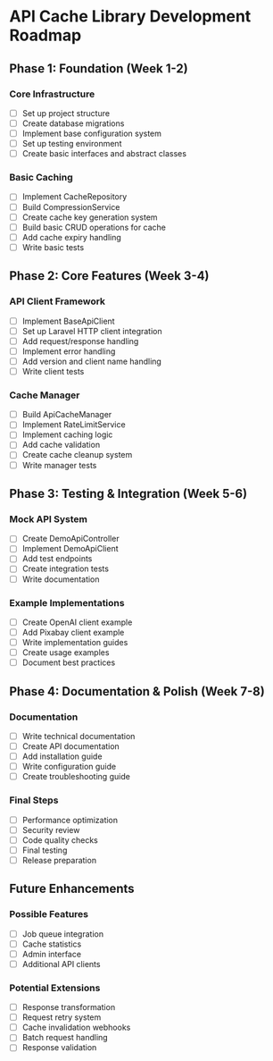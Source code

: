 # API Cache Library Development Roadmap

## Phase 1: Foundation (Week 1-2)
### Core Infrastructure
- [ ] Set up project structure
- [ ] Create database migrations
- [ ] Implement base configuration system
- [ ] Set up testing environment
- [ ] Create basic interfaces and abstract classes

### Basic Caching
- [ ] Implement CacheRepository
- [ ] Build CompressionService
- [ ] Create cache key generation system
- [ ] Build basic CRUD operations for cache
- [ ] Add cache expiry handling
- [ ] Write basic tests

## Phase 2: Core Features (Week 3-4)
### API Client Framework
- [ ] Implement BaseApiClient
- [ ] Set up Laravel HTTP client integration
- [ ] Add request/response handling
- [ ] Implement error handling
- [ ] Add version and client name handling
- [ ] Write client tests

### Cache Manager
- [ ] Build ApiCacheManager
- [ ] Implement RateLimitService
- [ ] Implement caching logic
- [ ] Add cache validation
- [ ] Create cache cleanup system
- [ ] Write manager tests

## Phase 3: Testing & Integration (Week 5-6)
### Mock API System
- [ ] Create DemoApiController
- [ ] Implement DemoApiClient
- [ ] Add test endpoints
- [ ] Create integration tests
- [ ] Write documentation

### Example Implementations
- [ ] Create OpenAI client example
- [ ] Add Pixabay client example
- [ ] Write implementation guides
- [ ] Create usage examples
- [ ] Document best practices

## Phase 4: Documentation & Polish (Week 7-8)
### Documentation
- [ ] Write technical documentation
- [ ] Create API documentation
- [ ] Add installation guide
- [ ] Write configuration guide
- [ ] Create troubleshooting guide

### Final Steps
- [ ] Performance optimization
- [ ] Security review
- [ ] Code quality checks
- [ ] Final testing
- [ ] Release preparation

## Future Enhancements
### Possible Features
- [ ] Job queue integration
- [ ] Cache statistics
- [ ] Admin interface
- [ ] Additional API clients

### Potential Extensions
- [ ] Response transformation
- [ ] Request retry system
- [ ] Cache invalidation webhooks
- [ ] Batch request handling
- [ ] Response validation 